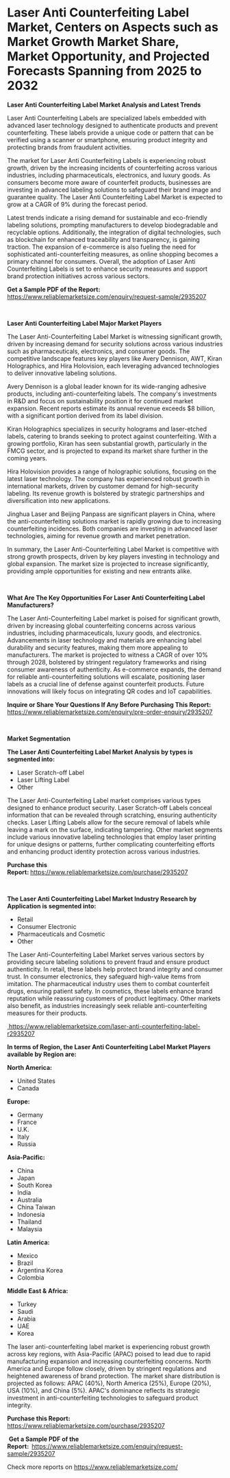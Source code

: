 <p><h1>Laser Anti Counterfeiting Label Market, Centers on Aspects such as Market Growth Market Share, Market Opportunity, and Projected Forecasts Spanning from 2025 to 2032</h1></p><p><strong>Laser Anti Counterfeiting Label Market Analysis and Latest Trends</strong></p>
<p><p>Laser Anti Counterfeiting Labels are specialized labels embedded with advanced laser technology designed to authenticate products and prevent counterfeiting. These labels provide a unique code or pattern that can be verified using a scanner or smartphone, ensuring product integrity and protecting brands from fraudulent activities.</p><p>The market for Laser Anti Counterfeiting Labels is experiencing robust growth, driven by the increasing incidents of counterfeiting across various industries, including pharmaceuticals, electronics, and luxury goods. As consumers become more aware of counterfeit products, businesses are investing in advanced labeling solutions to safeguard their brand image and guarantee quality. The Laser Anti Counterfeiting Label Market is expected to grow at a CAGR of 9% during the forecast period.</p><p>Latest trends indicate a rising demand for sustainable and eco-friendly labeling solutions, prompting manufacturers to develop biodegradable and recyclable options. Additionally, the integration of digital technologies, such as blockchain for enhanced traceability and transparency, is gaining traction. The expansion of e-commerce is also fueling the need for sophisticated anti-counterfeiting measures, as online shopping becomes a primary channel for consumers. Overall, the adoption of Laser Anti Counterfeiting Labels is set to enhance security measures and support brand protection initiatives across various sectors.</p></p>
<p><strong>Get a Sample PDF of the Report:&nbsp;</strong> <a href="https://www.reliablemarketsize.com/enquiry/request-sample/2935207?utm_campaign=3248&utm_medium=2&utm_source=Github&utm_content=ia&utm_term=14032025&utm_id=laser-anti-counterfeiting-label">https://www.reliablemarketsize.com/enquiry/request-sample/2935207</a></p>
<p>&nbsp;</p>
<p><strong>Laser Anti Counterfeiting Label Major Market Players</strong></p>
<p><p>The Laser Anti-Counterfeiting Label Market is witnessing significant growth, driven by increasing demand for security solutions across various industries such as pharmaceuticals, electronics, and consumer goods. The competitive landscape features key players like Avery Dennison, AWT, Kiran Holographics, and Hira Holovision, each leveraging advanced technologies to deliver innovative labeling solutions.</p><p>Avery Dennison is a global leader known for its wide-ranging adhesive products, including anti-counterfeiting labels. The company's investments in R&D and focus on sustainability position it for continued market expansion. Recent reports estimate its annual revenue exceeds $8 billion, with a significant portion derived from its label division.</p><p>Kiran Holographics specializes in security holograms and laser-etched labels, catering to brands seeking to protect against counterfeiting. With a growing portfolio, Kiran has seen substantial growth, particularly in the FMCG sector, and is projected to expand its market share further in the coming years.</p><p>Hira Holovision provides a range of holographic solutions, focusing on the latest laser technology. The company has experienced robust growth in international markets, driven by customer demand for high-security labeling. Its revenue growth is bolstered by strategic partnerships and diversification into new applications.</p><p>Jinghua Laser and Beijing Panpass are significant players in China, where the anti-counterfeiting solutions market is rapidly growing due to increasing counterfeiting incidences. Both companies are investing in advanced laser technologies, aiming for revenue growth and market penetration.</p><p>In summary, the Laser Anti-Counterfeiting Label Market is competitive with strong growth prospects, driven by key players investing in technology and global expansion. The market size is projected to increase significantly, providing ample opportunities for existing and new entrants alike.</p></p>
<p>&nbsp;</p>
<p><strong>What Are The Key Opportunities For Laser Anti Counterfeiting Label Manufacturers?</strong></p>
<p><p>The Laser Anti-Counterfeiting Label market is poised for significant growth, driven by increasing global counterfeiting concerns across various industries, including pharmaceuticals, luxury goods, and electronics. Advancements in laser technology and materials are enhancing label durability and security features, making them more appealing to manufacturers. The market is projected to witness a CAGR of over 10% through 2028, bolstered by stringent regulatory frameworks and rising consumer awareness of authenticity. As e-commerce expands, the demand for reliable anti-counterfeiting solutions will escalate, positioning laser labels as a crucial line of defense against counterfeit products. Future innovations will likely focus on integrating QR codes and IoT capabilities.</p></p>
<p><strong>Inquire or Share Your Questions If Any Before Purchasing This Report:</strong> <a href="https://www.reliablemarketsize.com/enquiry/pre-order-enquiry/2935207?utm_campaign=3248&utm_medium=2&utm_source=Github&utm_content=ia&utm_term=14032025&utm_id=laser-anti-counterfeiting-label">https://www.reliablemarketsize.com/enquiry/pre-order-enquiry/2935207</a></p>
<p>&nbsp;</p>
<p><strong>Market Segmentation</strong></p>
<p><strong>The Laser Anti Counterfeiting Label Market Analysis by types is segmented into:</strong></p>
<p><ul><li>Laser Scratch-off Label</li><li>Laser Lifting Label</li><li>Other</li></ul></p>
<p><p>The Laser Anti-Counterfeiting Label market comprises various types designed to enhance product security. Laser Scratch-off Labels conceal information that can be revealed through scratching, ensuring authenticity checks. Laser Lifting Labels allow for the secure removal of labels while leaving a mark on the surface, indicating tampering. Other market segments include various innovative labeling technologies that employ laser printing for unique designs or patterns, further complicating counterfeiting efforts and enhancing product identity protection across various industries.</p></p>
<p><strong>Purchase this Report:&nbsp;</strong><a href="https://www.reliablemarketsize.com/purchase/2935207?utm_campaign=3248&utm_medium=2&utm_source=Github&utm_content=ia&utm_term=14032025&utm_id=laser-anti-counterfeiting-label">https://www.reliablemarketsize.com/purchase/2935207</a></p>
<p>&nbsp;</p>
<p><strong>The Laser Anti Counterfeiting Label Market Industry Research by Application is segmented into:</strong></p>
<p><ul><li>Retail</li><li>Consumer Electronic</li><li>Pharmaceuticals and Cosmetic</li><li>Other</li></ul></p>
<p><p>The Laser Anti-Counterfeiting Label Market serves various sectors by providing secure labeling solutions to prevent fraud and ensure product authenticity. In retail, these labels help protect brand integrity and consumer trust. In consumer electronics, they safeguard high-value items from imitation. The pharmaceutical industry uses them to combat counterfeit drugs, ensuring patient safety. In cosmetics, these labels enhance brand reputation while reassuring customers of product legitimacy. Other markets also benefit, as industries increasingly seek reliable anti-counterfeiting measures for their products.</p></p>
<p><a href="https://www.reliablemarketsize.com/laser-anti-counterfeiting-label-r2935207?utm_campaign=3248&utm_medium=2&utm_source=Github&utm_content=ia&utm_term=14032025&utm_id=laser-anti-counterfeiting-label">&nbsp;https://www.reliablemarketsize.com/laser-anti-counterfeiting-label-r2935207</a></p>
<p><strong>In terms of Region, the Laser Anti Counterfeiting Label Market Players available by Region are:</strong></p>
<p>
    <p> <strong> North America: </strong>
        <ul>
            <li>United States</li>
            <li>Canada</li>
        </ul>
        </p> 
    <p> <strong> Europe: </strong>
        <ul>
            <li>Germany</li>
            <li>France</li>
            <li>U.K.</li>
            <li>Italy</li>
            <li>Russia</li>
        </ul>
        </p> 
    <p> <strong> Asia-Pacific: </strong>
        <ul>
            <li>China</li>
            <li>Japan</li>
            <li>South Korea</li>
            <li>India</li>
            <li>Australia</li>
            <li>China Taiwan</li>
            <li>Indonesia</li>
            <li>Thailand</li>
            <li>Malaysia</li>
        </ul>
        </p> 
    <p> <strong> Latin America: </strong>
        <ul>
            <li>Mexico</li>
            <li>Brazil</li>
            <li>Argentina Korea</li>
            <li>Colombia</li>
        </ul>
        </p> 
    <p> <strong> Middle East & Africa: </strong>
        <ul>
            <li>Turkey</li>
            <li>Saudi</li>
            <li>Arabia</li>
            <li>UAE</li>
            <li>Korea</li>
        </ul>
    </p>
    </p>
<p><p>The laser anti-counterfeiting label market is experiencing robust growth across key regions, with Asia-Pacific (APAC) poised to lead due to rapid manufacturing expansion and increasing counterfeiting concerns. North America and Europe follow closely, driven by stringent regulations and heightened awareness of brand protection. The market share distribution is projected as follows: APAC (40%), North America (25%), Europe (20%), USA (10%), and China (5%). APAC's dominance reflects its strategic investment in anti-counterfeiting technologies to safeguard product integrity.</p></p>
<p><strong>Purchase this Report: </strong><a href="https://www.reliablemarketsize.com/purchase/2935207?utm_campaign=3248&utm_medium=2&utm_source=Github&utm_content=ia&utm_term=14032025&utm_id=laser-anti-counterfeiting-label">https://www.reliablemarketsize.com/purchase/2935207</a></p>
<p>&nbsp;<strong>Get a Sample PDF of the Report:&nbsp;&nbsp;</strong><a href="https://www.reliablemarketsize.com/enquiry/request-sample/2935207?utm_campaign=3248&utm_medium=2&utm_source=Github&utm_content=ia&utm_term=14032025&utm_id=laser-anti-counterfeiting-label">https://www.reliablemarketsize.com/enquiry/request-sample/2935207</a></p>
<p><strong></strong></p>
<p>Check more reports on <a href="https://www.reliablemarketsize.com/?utm_campaign=3248&utm_medium=2&utm_source=Github&utm_content=ia&utm_term=14032025&utm_id=laser-anti-counterfeiting-label">https://www.reliablemarketsize.com/</a></p>